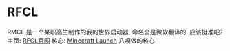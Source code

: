 # RFCL

RMCL 是一个某职高生制作的我的世界启动器, 命名全是微软翻译的, 应该挺准吧?
主页: [RFCL官网]("https://rfcl.14a.icu")
核心: [Minecraft Launch]("https://github.com/Blessing-Studio/MinecraftLaunch") 八嘎做的核心
